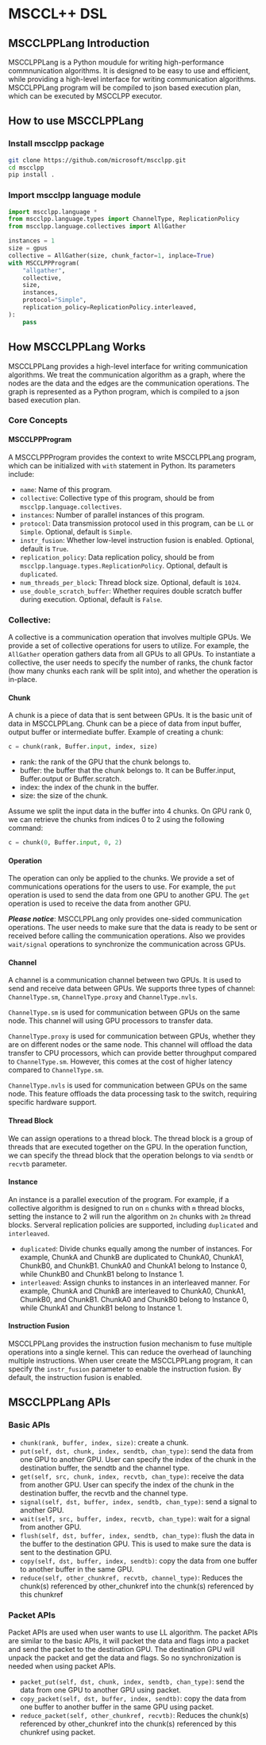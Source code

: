 # MSCCL++ DSL
## MSCCLPPLang Introduction
MSCCLPPLang is a Python moudule for writing high-performance commnunication algorithms. It is designed to be easy to use and efficient, while providing a high-level interface for writing communication algorithms. MSCCLPPLang program will be compiled to json based execution plan, which can be executed by MSCCLPP executor.

## How to use MSCCLPPLang
### Install mscclpp package
```bash
git clone https://github.com/microsoft/mscclpp.git
cd mscclpp
pip install .
```

### Import mscclpp language module
```python
import mscclpp.language *
from mscclpp.language.types import ChannelType, ReplicationPolicy
from mscclpp.language.collectives import AllGather

instances = 1
size = gpus
collective = AllGather(size, chunk_factor=1, inplace=True)
with MSCCLPPProgram(
    "allgather",
    collective,
    size,
    instances,
    protocol="Simple",
    replication_policy=ReplicationPolicy.interleaved,
):
    pass
```

## How MSCCLPPLang Works
MSCCLPPLang provides a high-level interface for writing communication algorithms. We treat the communication algorithm as a graph, where the nodes are the data and the edges are the communication operations. The graph is represented as a Python program, which is compiled to a json based execution plan.

### Core Concepts

#### MSCCLPPProgram
A MSCCLPPProgram provides the context to write MSCCLPPLang program, which can be initialized with `with` statement in Python. Its parameters include:

- `name`: Name of this program.
- `collective`: Collective type of this program, should be from `mscclpp.language.collectives`.
- `instances`: Number of parallel instances of this program.
- `protocol`: Data transmission protocol used in this program, can be `LL` or `Simple`. Optional, default is `Simple`.
- `instr_fusion`: Whether low-level instruction fusion is enabled. Optional, default is `True`.
- `replication_policy`: Data replication policy, should be from `mscclpp.language.types.ReplicationPolicy`. Optional, default is `duplicated`.
- `num_threads_per_block`: Thread block size. Optional, default is `1024`.
- `use_double_scratch_buffer`: Whether requires double scratch buffer during execution. Optional, default is `False`.

### Collective:
A collective is a communication operation that involves multiple GPUs. We provide a set of collective operations for users to utilize. For example, the `AllGather` operation gathers data from all GPUs to all GPUs. To instantiate a collective, the user needs to specify the number of ranks, the chunk factor (how many chunks each rank will be split into), and whether the operation is in-place.

#### Chunk
A chunk is a piece of data that is sent between GPUs. It is the basic unit of data in MSCCLPPLang. Chunk can be a piece of data from input buffer, output buffer or intermediate buffer.
Example of creating a chunk:
```python
c = chunk(rank, Buffer.input, index, size)
```
- rank: the rank of the GPU that the chunk belongs to.
- buffer: the buffer that the chunk belongs to. It can be Buffer.input, Buffer.output or Buffer.scratch.
- index: the index of the chunk in the buffer.
- size: the size of the chunk.

Assume we split the input data in the buffer into 4 chunks. On GPU rank 0, we can retrieve the chunks from indices 0 to 2 using the following command:
```python
c = chunk(0, Buffer.input, 0, 2)
```

#### Operation
The operation can only be applied to the chunks. We provide a set of communications operations for the users to use. For example, the `put` operation is used to send the data from one GPU to another GPU. The `get` operation is used to receive the data from another GPU.

***Please notice***: MSCCLPPLang only provides one-sided communication operations. The user needs to make sure that the data is ready to be sent or received before calling the communication operations. Also we provides `wait/signal` operations to synchronize the communication across GPUs.

#### Channel
A channel is a communication channel between two GPUs. It is used to send and receive data between GPUs. We supports three types of channel: `ChannelType.sm`, `ChannelType.proxy` and `ChannelType.nvls`.

`ChannelType.sm` is used for communication between GPUs on the same node. This channel will using GPU processors to transfer data.

`ChannelType.proxy` is used for communication between GPUs, whether they are on different nodes or the same node. This channel will offload the data transfer to CPU processors, which can provide better throughput compared to `ChannelType.sm`. However, this comes at the cost of higher latency compared to `ChannelType.sm`.

`ChannelType.nvls` is used for communication between GPUs on the same node. This feature offloads the data processing task to the switch, requiring specific hardware support.

#### Thread Block
We can assign operations to a thread block. The thread block is a group of threads that are executed together on the GPU. In the operation function, we can specify the thread block that the operation belongs to via `sendtb` or `recvtb` parameter.

#### Instance
An instance is a parallel execution of the program. For example, if a collective algorithm is designed to run on `n` chunks with `m` thread blocks, setting the instance to 2 will run the algorithm on `2n` chunks with `2m` thread blocks. Serveral replication policies are supported, including `duplicated` and `interleaved`.
- `duplicated`: Divide chunks equally among the number of instances. For example, ChunkA and ChunkB are duplicated to ChunkA0, ChunkA1, ChunkB0, and ChunkB1. ChunkA0 and ChunkA1 belong to Instance 0, while ChunkB0 and ChunkB1 belong to Instance 1.
- `interleaved`: Assign chunks to instances in an interleaved manner. For example, ChunkA and ChunkB are interleaved to ChunkA0, ChunkA1, ChunkB0, and ChunkB1. ChunkA0 and ChunkB0 belong to Instance 0, while ChunkA1 and ChunkB1 belong to Instance 1.

#### Instruction Fusion
MSCCLPPLang provides the instruction fusion mechanism to fuse multiple operations into a single kernel. This can reduce the overhead of launching multiple instructions. When user create the MSCCLPPLang program, it can specify the `instr_fusion` parameter to enable the instruction fusion. By default, the instruction fusion is enabled.

## MSCCLPPLang APIs

### Basic APIs
- `chunk(rank, buffer, index, size)`: create a chunk.
- `put(self, dst, chunk, index, sendtb, chan_type)`: send the data from one GPU to another GPU. User can specify the index of the chunk in the destination buffer, the sendtb and the channel type.
- `get(self, src, chunk, index, recvtb, chan_type)`: receive the data from another GPU. User can specify the index of the chunk in the destination buffer, the recvtb and the channel type.
- `signal(self, dst, buffer, index, sendtb, chan_type)`: send a signal to another GPU.
- `wait(self, src, buffer, index, recvtb, chan_type)`: wait for a signal from another GPU.
- `flush(self, dst, buffer, index, sendtb, chan_type)`: flush the data in the buffer to the destination GPU. This is used to make sure the data is sent to the destination GPU.
- `copy(self, dst, buffer, index, sendtb)`: copy the data from one buffer to another buffer in the same GPU.
- `reduce(self, other_chunkref, recvtb, channel_type)`: Reduces the chunk(s) referenced by other_chunkref into the chunk(s) referenced by this chunkref

### Packet APIs
Packet APIs are used when user wants to use LL algorithm. The packet APIs are similar to the basic APIs, it will packet the data and flags into a packet and send the packet to the destination GPU. The destination GPU will unpack the packet and get the data and flags. So no synchronization is needed when using packet APIs.
- `packet_put(self, dst, chunk, index, sendtb, chan_type)`: send the data from one GPU to another GPU using packet.
- `copy_packet(self, dst, buffer, index, sendtb)`: copy the data from one buffer to another buffer in the same GPU using packet.
- `reduce_packet(self, other_chunkref, recvtb)`: Reduces the chunk(s) referenced by other_chunkref into the chunk(s) referenced by this chunkref using packet.